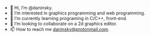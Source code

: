 - 👋 Hi, I’m @daninsky.
- 👀 I’m interested in graphics programming and web programming.
- 🌱 I’m currently learning programing in C/C++, front-end.
- 💞️ I’m looking to collaborate on a 2d graphics editor.
- 📫 How to reach me daninsky@protonmail.com.

<!---
daninsky1/daninsky1 is a ✨ special ✨ repository because its `README.md` (this file) appears on your GitHub profile.
You can click the Preview link to take a look at your changes.
--->
